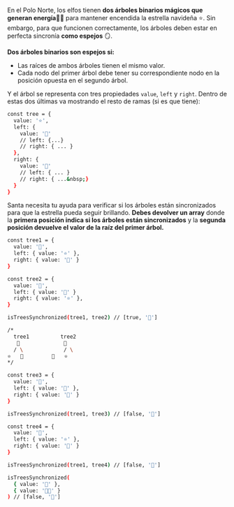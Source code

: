 En el Polo Norte, los elfos tienen **dos árboles binarios mágicos que generan energía**🌲🌲 para mantener encendida la estrella navideña ⭐️. Sin embargo, para que funcionen correctamente, los árboles deben estar en perfecta sincronía **como espejos** 🪞.

**Dos árboles binarios son espejos si:**

* Las raíces de ambos árboles tienen el mismo valor.
* Cada nodo del primer árbol debe tener su correspondiente nodo en la posición opuesta en el segundo árbol.

Y el árbol se representa con tres propiedades `value`, `left` y `right`. Dentro de estas dos últimas va mostrando el resto de ramas (si es que tiene):

```sh
const tree = {
  value: '⭐️',
  left: {
    value: '🎅'
    // left: {...}
    // right: { ... }
  },
  right: {
    value: '🎁'
    // left: { ... }
    // right: { ...&nbsp;}
  }
}
```

Santa necesita tu ayuda para verificar si los árboles están sincronizados para que la estrella pueda seguir brillando. **Debes devolver un array** donde la **primera posición indica si los árboles están sincronizados** y la **segunda posición devuelve el valor de la raíz del primer árbol.**

```sh
const tree1 = {
  value: '🎄',
  left: { value: '⭐' },
  right: { value: '🎅' }
}

const tree2 = {
  value: '🎄',
  left: { value: '🎅' }
  right: { value: '⭐' },
}

isTreesSynchronized(tree1, tree2) // [true, '🎄']

/*
  tree1          tree2
   🎄              🎄
  / \             / \
⭐   🎅         🎅   ⭐
*/

const tree3 = {
  value: '🎄',
  left: { value: '🎅' },
  right: { value: '🎁' }
}

isTreesSynchronized(tree1, tree3) // [false, '🎄']

const tree4 = {
  value: '🎄',
  left: { value: '⭐' },
  right: { value: '🎅' }
}

isTreesSynchronized(tree1, tree4) // [false, '🎄']

isTreesSynchronized(
  { value: '🎅' },
  { value: '🧑‍🎄' }
) // [false, '🎅']
```

